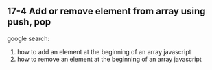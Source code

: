 ## 17-4 Add or remove element from array using push, pop

google search: 
1. how to add an element at the beginning of an array javascript
2. how to remove an element at the beginning of an array javascript
